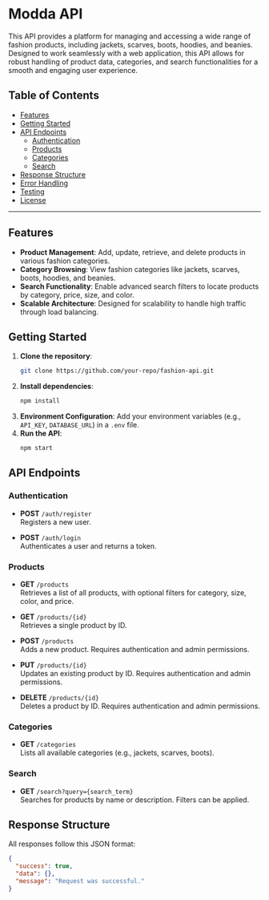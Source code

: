 # Modda API

This API provides a platform for managing and accessing a wide range of fashion products, including jackets, scarves, boots, hoodies, and beanies. Designed to work seamlessly with a web application, this API allows for robust handling of product data, categories, and search functionalities for a smooth and engaging user experience.

## Table of Contents
- [Features](#features)
- [Getting Started](#getting-started)
- [API Endpoints](#api-endpoints)
  - [Authentication](#authentication)
  - [Products](#products)
  - [Categories](#categories)
  - [Search](#search)
- [Response Structure](#response-structure)
- [Error Handling](#error-handling)
- [Testing](#testing)
- [License](#license)

---

## Features

- **Product Management**: Add, update, retrieve, and delete products in various fashion categories.
- **Category Browsing**: View fashion categories like jackets, scarves, boots, hoodies, and beanies.
- **Search Functionality**: Enable advanced search filters to locate products by category, price, size, and color.
- **Scalable Architecture**: Designed for scalability to handle high traffic through load balancing.
  
## Getting Started

1. **Clone the repository**:
    ```bash
    git clone https://github.com/your-repo/fashion-api.git
    ```
2. **Install dependencies**:
    ```bash
    npm install
    ```
3. **Environment Configuration**: Add your environment variables (e.g., `API_KEY`, `DATABASE_URL`) in a `.env` file.
4. **Run the API**:
    ```bash
    npm start
    ```

## API Endpoints

### Authentication

- **POST** `/auth/register`  
  Registers a new user.

- **POST** `/auth/login`  
  Authenticates a user and returns a token.

### Products

- **GET** `/products`  
  Retrieves a list of all products, with optional filters for category, size, color, and price.

- **GET** `/products/{id}`  
  Retrieves a single product by ID.

- **POST** `/products`  
  Adds a new product. Requires authentication and admin permissions.

- **PUT** `/products/{id}`  
  Updates an existing product by ID. Requires authentication and admin permissions.

- **DELETE** `/products/{id}`  
  Deletes a product by ID. Requires authentication and admin permissions.

### Categories

- **GET** `/categories`  
  Lists all available categories (e.g., jackets, scarves, boots).

### Search

- **GET** `/search?query={search_term}`  
  Searches for products by name or description. Filters can be applied.

## Response Structure

All responses follow this JSON format:

```json
{
  "success": true,
  "data": {},
  "message": "Request was successful."
}
